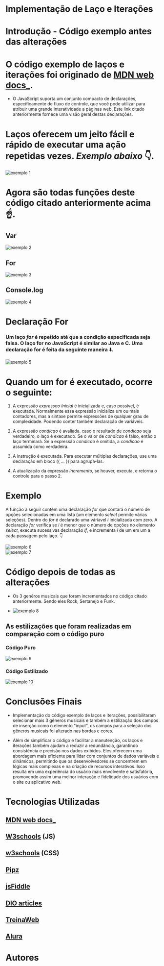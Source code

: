 # Implementação de Laço e Iterações 

# Introdução - Código exemplo antes das alterações

# O código exemplo de laços e iterações foi originado de [MDN web docs_](https://developer.mozilla.org/pt-BR/docs/Web/JavaScript/Guide/Loops_and_iteration).
 - O JavaScript suporta um conjunto compacto de declarações, especificamente de fluxo de controle, que você pode utilizar para atribuir uma grande interatividade a páginas web. Este link citado anteriormente fornece uma visão geral destas declarações.

# Laços oferecem um jeito fácil e rápido de executar uma ação repetidas vezes. *Exemplo abaixo* 👇.

![exemplo 1](imagens/Exemplo_1.png)

# Agora são todas funções deste código citado anteriormente acima ☝️.

## Var
![exemplo 2](imagens/Exemplo_2.png)

## For 
![exemplo 3](imagens/Exemplo_3.png)

## Console.log
![exemplo 4](imagens/Exemplo_4.png)

# Declaração For 

### Um laço *for* é repetido até que a condição especificada seja falsa. O laço for no JavaScript é similar ao Java e C. Uma declaração for é feita da seguinte maneira ⬇️.

![exemplo 5](imagens/Exemplo_5.png)

# Quando um for é executado, ocorre o seguinte: 

1. A expressão *expressao Inicial* é inicializada e, caso possível, é executada. Normalmente essa expressão inicializa um ou mais contadores, mas a sintaxe permite expressões de qualquer grau de complexidade. Podendo conter também declaração de variáveis.

2. A expressão *condicao* é avaliada. caso o resultado de *condicao* seja verdadeiro, o laço é executado. Se o valor de *condicao* é falso, então o laço terminará. Se a expressão *condicao* é omitida, a *condicao* é assumida como verdadeira.

3. A instrução é executada. Para executar múltiplas declarações, use uma declaração em bloco ({ ... }) para agrupá-las.

4. A atualização da expressão *incremento*, se houver, executa, e retorna o controle para o passo 2.

# Exemplo 

 A função a seguir contém uma declaração *for* que contará o número de opções selecionadas em uma lista (um elemento *select* permite várias seleções). Dentro do *for* é declarado uma váriavel *i* inicializada com zero. A declaração *for* verifica se *i* é menor que o número de opções no elemento *select*, executa sucessivas declaração *if*, e incrementa *i* de um em um a cada passagem pelo laço. 👇

![exemplo 6](imagens/Exemplo_6.png)<br>
![exemplo 7](imagens/Exemplo_7.png)


# Código depois de todas as alterações

 - Os 3 genêros musicais que foram incrementados no código citado anteriormente. Sendo eles Rock, Sertanejo e Funk.

 - ![exemplo 8](imagens/Exemplo_8.png)

## As estilizações que foram realizadas em comparação com o código puro

### Código Puro 

![exemplo 9](imagens/Exemplo_9.png)

### Código Estilizado

![exemplo 10](imagens/Exemplo_10.png)


# Conclusões Finais

 - Implementação do código exemplo de laços e iterações, possibilitaram selecionar mais 3 gêneros musicais e também a estilização dos campos de inserção como o elemento "input", os campos para a seleção dos gêneros musicais foi alterado nas bordas e cores.

 - Além de simplificar o código e facilitar a manutenção, os laços e iterações também ajudam a reduzir a redundância, garantindo consistência e precisão nos dados exibidos. Eles oferecem uma abordagem mais eficiente para lidar com conjuntos de dados variáveis ​​e dinâmicos, permitindo que os desenvolvedores se concentrem em lógicas mais complexas e na criação de recursos interativos. Isso resulta em uma experiência do usuário mais envolvente e satisfatória, promovendo assim uma melhor interação e fidelidade dos usuários com o site ou aplicativo web.

# Tecnologias Utilizadas 

## [MDN web docs_](https://developer.mozilla.org/pt-BR/docs/Web/JavaScript/Guide/Loops_and_iteration)

## [W3schools](https://www.w3schools.com/js/) (JS)

## [w3schools](https://www.w3schools.com/Css/) (CSS)

## [Pipz](https://docs.pipz.com/central-de-ajuda/learning-center/guia-basico-de-markdown#open)

## [jsFiddle](https://jsfiddle.net/)

## [DIO articles](https://www.dio.me/articles/guia-para-organizacao-de-layout-em-html-dicas-e-melhores-praticas)

## [TreinaWeb](https://www.treinaweb.com.br/blog/css-grid-um-guia-interativo-parte-1-containers)

## [Alura](https://www.alura.com.br/artigos/css-grid-guia-propriedades-grid-container-grid-item)


# Autores 

